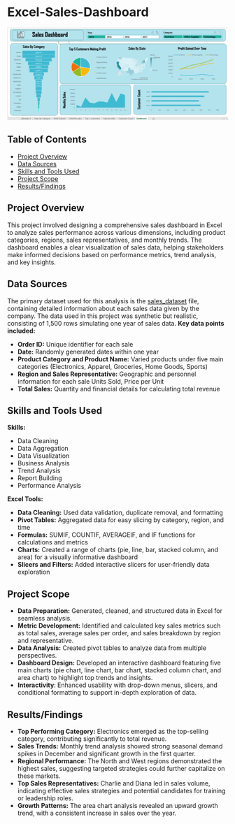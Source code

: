 # Excel-Sales-Dashboard
![Sales Dashboard](Excel_Sales_Dashboard.png)


## Table of Contents
- [Project Overview](#project-overview)
- [Data Sources](#data-sources)
- [Skills and Tools Used](#skills-and-tools-used)
- [Project Scope](#project-scope)
- [Results/Findings](#resultsfindings)

## Project Overview
This project involved designing a comprehensive sales dashboard in Excel to analyze sales performance across various dimensions, including product categories, regions, sales representatives, and monthly trends. The dashboard enables a clear visualization of sales data, helping stakeholders make informed decisions based on performance metrics, trend analysis, and key insights.

## Data Sources
The primary dataset used for this analysis is the [sales_dataset](https://docs.google.com/spreadsheets/d/1PH5Sl91k2qrAqO9NoKlkvBKsdM8YN9ZF/edit?usp=drive_link&ouid=110938831569867299215&rtpof=true&sd=true) file, containing detailed information about each sales data given by the company.
The data used in this project was synthetic but realistic, consisting of 1,500 rows simulating one year of sales data.
**Key data points included:**
* **Order ID:** Unique identifier for each sale
* **Date:** Randomly generated dates within one year
* **Product Category and Product Name:** Varied products under five main categories (Electronics, Apparel, Groceries, Home Goods, Sports)
* **Region and Sales Representative:** Geographic and personnel information for each sale
Units Sold, Price per Unit
* **Total Sales:** Quantity and financial details for calculating total revenue

## Skills and Tools Used
**Skills:**
* Data Cleaning
* Data Aggregation
* Data Visualization
* Business Analysis
* Trend Analysis
* Report Building
* Performance Analysis

**Excel Tools:**
* **Data Cleaning:** Used data validation, duplicate removal, and formatting
* **Pivot Tables:** Aggregated data for easy slicing by category, region, and time
* **Formulas:** SUMIF, COUNTIF, AVERAGEIF, and IF functions for calculations and metrics
* **Charts:** Created a range of charts (pie, line, bar, stacked column, and area) for a visually informative dashboard
* **Slicers and Filters:** Added interactive slicers for user-friendly data exploration
  
## Project Scope
* **Data Preparation:** Generated, cleaned, and structured data in Excel for seamless analysis.
* **Metric Development:** Identified and calculated key sales metrics such as total sales, average sales per order, and sales breakdown by region and representative.
* **Data Analysis:** Created pivot tables to analyze data from multiple perspectives.
* **Dashboard Design:** Developed an interactive dashboard featuring five main charts (pie chart, line chart, bar chart, stacked column chart, and area chart) to highlight top trends and insights.
* **Interactivity**: Enhanced usability with drop-down menus, slicers, and conditional formatting to support in-depth exploration of data.
## Results/Findings
* **Top Performing Category:** Electronics emerged as the top-selling category, contributing significantly to total revenue.
* **Sales Trends:** Monthly trend analysis showed strong seasonal demand spikes in December and significant growth in the first quarter.
* **Regional Performance:** The North and West regions demonstrated the highest sales, suggesting targeted strategies could further capitalize on these markets.
* **Top Sales Representatives:** Charlie and Diana led in sales volume, indicating effective sales strategies and potential candidates for training or leadership roles.
* **Growth Patterns:** The area chart analysis revealed an upward growth trend, with a consistent increase in sales over the year.
